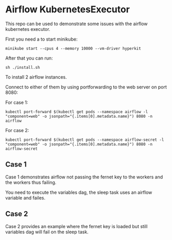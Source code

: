 # Airflow KubernetesExecutor

This repo can be used to demonstrate some issues with the airflow kubernetes executor.

First you need a to start minikube:

```
minikube start --cpus 4 --memory 10000 --vm-driver hyperkit
```

After that you can run:

```
sh ./install.sh
```

To install 2 airflow instances.

Connect to either of them by using portforwarding to the web server on port 8080:

For case 1:

```
kubectl port-forward $(kubectl get pods --namespace airflow -l "component=web" -o jsonpath="{.items[0].metadata.name}") 8080 -n airflow
```
For case 2:

```
kubectl port-forward $(kubectl get pods --namespace airflow-secret -l "component=web" -o jsonpath="{.items[0].metadata.name}") 8080 -n airflow-secret
```

## Case 1

Case 1 demonstrates airflow not passing the fernet key to the workers and the workers thus failing.

You need to execute the variables dag, the sleep task uses an airflow variable and failes.

## Case 2

Case 2 provides an example where the fernet key is loaded but still variables dag will fail on the sleep task.
